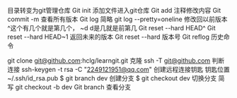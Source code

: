 目录转变为git管理仓库
Git init
添加文件进入git仓库
Git add
注释修改内容
Git commit -m
查看所有版本
Git log
简略 git log --pretty=oneline
修改回以前版本
^这个有几个就是第几个， ~d
d是几就是前第几
Git reset --hard HEAD^
Git reset --hard HEAD~1
返回未来的版本
Git reset --hard 版本号
Git reflog 历史命令

git clone git@github.com:hclg/learngit.git 克隆
ssh -T git@github.com 判断连接
ssh-keygen -t rsa -C "2249121951@qq.com" 创建远程连接钥匙
钥匙位置 ~/.ssh/id_rsa.pub
$ git branch dev 创建分支
$ git checkout dev 切换分支
简写 git checkout -b dev
Git branch 查看分支


